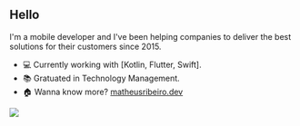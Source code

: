 ## Hello

I'm a mobile developer and I've been helping companies to deliver the best solutions for their customers since 2015.

- :computer: Currently working with [Kotlin, Flutter, Swift].
- :books: Gratuated in Technology Management.
- :house: Wanna know more? [matheusribeiro.dev](https://matheusribeiro.dev)

<p> 
  <img align="center" src="https://github-readme-stats.vercel.app/api?username=matheusrmribeiro&show_icons=true&theme=radical" />
</p>
